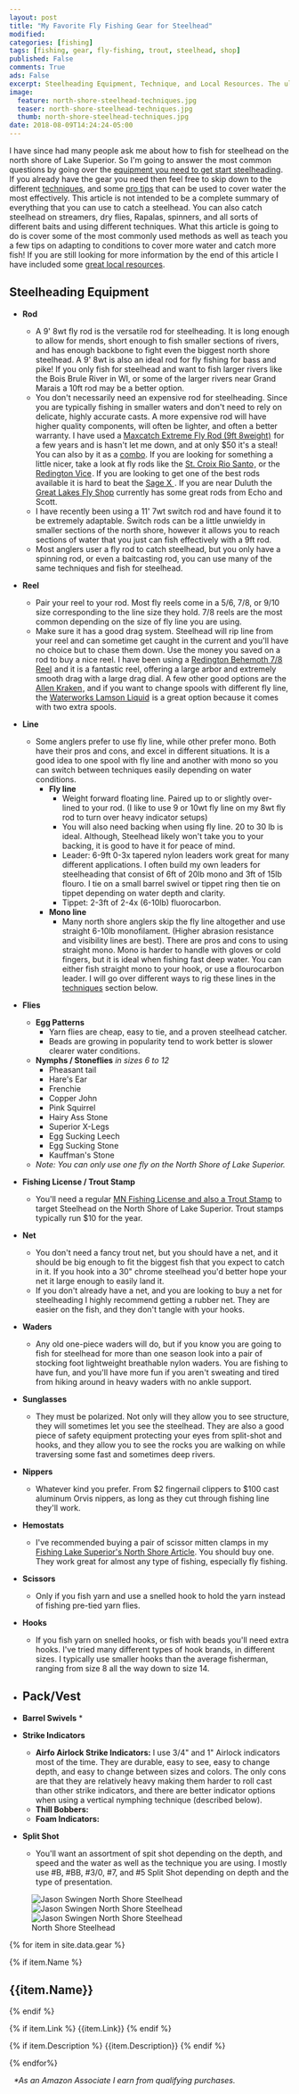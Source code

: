 ```yaml
---
layout: post
title: "My Favorite Fly Fishing Gear for Steelhead"
modified:
categories: [fishing]
tags: [fishing, gear, fly-fishing, trout, steelhead, shop]
published: False
comments: True
ads: False
excerpt: Steelheading Equipment, Technique, and Local Resources. The ultimate guide for beginners to seasoned steelhead anglers fishing the North Shore of Lake Superior for Steelhead.
image:
  feature: north-shore-steelhead-techniques.jpg
  teaser: north-shore-steelhead-techniques.jpg
  thumb: north-shore-steelhead-techniques.jpg
date: 2018-08-09T14:24:24-05:00
---
```

<!-- {% for item in site.data.gear %}
<span style="float:left;max-width:50%;">{{item.Link}}</span>
{% endfor%} -->

I have since had many people ask me about how to fish for steelhead on the north shore of Lake Superior. So I'm going to answer the most common questions by going over the  <a href="#equipment">equipment you need to get start steelheading</a>. If you already have the gear you need then feel free to skip down to the different <a href="#techniques">techniques</a>, and some <a href="#protips">pro tips</a> that can be used to cover water the most effectively. This article is not intended to be a complete summary of everything that you can use to catch a steelhead. You can also catch steelhead on streamers, dry flies, Rapalas, spinners, and all sorts of different baits and using different techniques. What this article is going to do is cover some of the most commonly used methods as well as teach you a few tips on adapting to conditions to cover more water and catch more fish! If you are still looking for more information by the end of this article I have included some <a href="#resources">great local resources</a>.

<h2 id="equipment">Steelheading Equipment</h2>

-   **Rod**

    -   A 9' 8wt fly rod is the versatile rod for steelheading. It is long enough to allow for mends, short enough to fish smaller sections of rivers, and has enough backbone to fight even the biggest north shore steelhead. A 9' 8wt is also an ideal rod for fly fishing for bass and pike! If you only fish for steelhead and want to fish larger rivers like the Bois Brule River in WI, or some of the larger rivers near Grand Marais a 10ft rod may be a better option.
    -   You don't necessarily need an expensive rod for steelheading. Since you are typically fishing in smaller waters and don't need to rely on delicate, highly accurate casts. A more expensive rod will have higher quality components, will often be lighter, and often a better warranty. I have used a <a target="_blank" href="https://www.amazon.com/gp/product/B01LYYDFVP/ref=as_li_tl?ie=UTF8&camp=1789&creative=9325&creativeASIN=B01LYYDFVP&linkCode=as2&tag=jsoutdoors08-20&linkId=7f7aa37493889e4c0729210db82f47d0">Maxcatch Extreme Fly Rod (9ft 8weight)</a><img src="//ir-na.amazon-adsystem.com/e/ir?t=jsoutdoors08-20&l=am2&o=1&a=B01LYYDFVP" width="1" height="1" border="0" alt="" style="border:none !important; margin:0px !important;" /> for a few years and is hasn't let me down, and at only $50 it's a steal! You can also by it as a <a target="_blank" href="https://www.amazon.com/Maxcatch-Extreme-Fishing-weight-Outfit/dp/B01N0SH97L/ref=as_li_ss_tl?ie=UTF8&qid=1530018358&sr=8-10&keywords=fly+rod+combo+8wt&linkCode=ll1&tag=jsoutdoors08-20&linkId=7f0f99a1f633177f4b88a18b14ab5d29">combo</a>. If you are looking for something a little nicer, take a look at fly rods like the <a target="_blank" href="https://www.amazon.com/gp/product/B003539CW6/ref=as_li_tl?ie=UTF8&camp=1789&creative=9325&creativeASIN=B003539CW6&linkCode=as2&tag=jsoutdoors08-20&linkId=1fb7975f4e5bc4255440409bb8549db8">St. Croix Rio Santo</a><img src="//ir-na.amazon-adsystem.com/e/ir?t=jsoutdoors08-20&l=am2&o=1&a=B003539CW6" width="1" height="1" border="0" alt="" style="border:none !important; margin:0px !important;" />, or the <a target="_blank" href="https://www.amazon.com/gp/product/B01J8X9ZNW/ref=as_li_tl?ie=UTF8&camp=1789&creative=9325&creativeASIN=B01J8X9ZNW&linkCode=as2&tag=jsoutdoors08-20&linkId=7af923e15343a6e5a7487ac77f990d49">Redington Vice</a><img src="//ir-na.amazon-adsystem.com/e/ir?t=jsoutdoors08-20&l=am2&o=1&a=B01J8X9ZNW" width="1" height="1" border="0" alt="" style="border:none !important; margin:0px !important;" />. If you are looking to get one of the best rods available it is hard to beat the <a target="_blank" href="https://www.amazon.com/gp/product/B01LWTLQJT/ref=as_li_tl?ie=UTF8&camp=1789&creative=9325&creativeASIN=B01LWTLQJT&linkCode=as2&tag=jsoutdoors08-20&linkId=fd1ee925fa322a5a9fb7d31889c46bde">Sage X </a><img src="//ir-na.amazon-adsystem.com/e/ir?t=jsoutdoors08-20&l=am2&o=1&a=B01LWTLQJT" width="1" height="1" border="0" alt="" style="border:none !important; margin:0px !important;" />. If you are near Duluth the <a target="_blank" href="https://www.greatlakesflyfish.com/">Great Lakes Fly Shop</a> currently has some great rods from Echo and Scott.
    -   I have recently been using a 11' 7wt switch rod and have found it to be extremely adaptable. Switch rods can be a little unwieldy in smaller sections of the north shore, however it allows you to reach sections of water that you just can fish effectively with a 9ft rod.
    -   Most anglers user a fly rod to catch steelhead, but you only have a spinning rod, or even a baitcasting rod, you can use many of the same techniques and fish for steelhead.

-   **Reel**

    -   Pair your reel to your rod. Most fly reels come in a 5/6, 7/8, or 9/10 size corresponding to the line size they hold. 7/8 reels are the most common depending on the size of fly line you are using.
    -   Make sure it has a good drag system. Steelhead will rip line from your reel and can sometime get caught in the current and you'll have no choice but to chase them down. Use the money you saved on a rod to buy a nice reel. I have been using a <a target="_blank" href="https://www.amazon.com/gp/product/B013VO82HO/ref=as_li_tl?ie=UTF8&camp=1789&creative=9325&creativeASIN=B013VO82HO&linkCode=as2&tag=jsoutdoors08-20&linkId=c8e7555dc1b1e600b698180137805165">Redington Behemoth 7/8 Reel</a><img src="//ir-na.amazon-adsystem.com/e/ir?t=jsoutdoors08-20&l=am2&o=1&a=B013VO82HO" width="1" height="1" border="0" alt="" style="border:none !important; margin:0px !important;" /> and it is a fantastic reel, offering a large arbor and extremely smooth drag with a large drag dial. A few other good options are the <a target="_blank" href="https://www.amazon.com/gp/product/B01A9GKOMI/ref=as_li_tl?ie=UTF8&camp=1789&creative=9325&creativeASIN=B01A9GKOMI&linkCode=as2&tag=jsoutdoors08-20&linkId=7cd115861811db18da73ca5e795afcab">Allen Kraken</a><img src="//ir-na.amazon-adsystem.com/e/ir?t=jsoutdoors08-20&l=am2&o=1&a=B01A9GKOMI" width="1" height="1" border="0" alt="" style="border:none !important; margin:0px !important;" />, and if you want to change spools with different fly line, the <a target="_blank" href="https://www.amazon.com/gp/product/B0113GVHCO/ref=as_li_tl?ie=UTF8&camp=1789&creative=9325&creativeASIN=B0113GVHCO&linkCode=as2&tag=jsoutdoors08-20&linkId=0aee8d315a6a3bfd3e6cf8209af61e5b">Waterworks Lamson Liquid</a><img src="//ir-na.amazon-adsystem.com/e/ir?t=jsoutdoors08-20&l=am2&o=1&a=B0113GVHCO" width="1" height="1" border="0" alt="" style="border:none !important; margin:0px !important;" /> is a great option because it comes with two extra spools.

-   **Line**

    -   Some anglers prefer to use fly line, while other prefer mono. Both have their pros and cons, and excel in different situations. It is a good idea to one spool with fly line and another with mono so you can switch between techniques easily depending on water conditions.
        -   **Fly line**
            -   Weight forward floating line. Paired up to or slightly over-lined to your rod. (I like to use 9 or 10wt fly line on my 8wt fly rod to turn over heavy indicator setups)
            -   You will also need backing when using fly line. 20 to 30 lb is ideal. Although, Steelhead likely won't take you to your backing, it is good to have it for peace of mind.
            -   Leader: 6-9ft 0-3x tapered nylon leaders work great for many different applications. I often build my own leaders for steelheading that consist of 6ft of 20lb mono and 3ft of 15lb flouro. I tie on a small barrel swivel or tippet ring then tie on tippet depending on water depth and clarity.
            -   Tippet: 2-3ft of 2-4x (6-10lb) fluorocarbon.
        -   **Mono line**
            -   Many north shore anglers skip the fly line altogether and use straight 6-10lb monofilament. (Higher abrasion resistance and visibility lines are best). There are pros and cons to using straight mono. Mono is harder to handle with gloves or cold fingers, but it is ideal when fishing fast deep water. You can either fish straight mono to your hook, or use a flourocarbon leader. I will go over different ways to rig these lines in the <a href="#techniques">techniques</a> section below.

-   **Flies**

    -   **Egg Patterns**
        -   Yarn flies are cheap, easy to tie, and a proven steelhead catcher.
        -   Beads are growing in popularity tend to work better is slower clearer water conditions.
    -   **Nymphs / Stoneflies** _in sizes 6 to 12_
        -   Pheasant tail
        -   Hare's Ear
        -   Frenchie
        -   Copper John
        -   Pink Squirrel
        -   Hairy Ass Stone
        -   Superior X-Legs
        -   Egg Sucking Leech
        -   Egg Sucking Stone
        -   Kauffman's Stone
    -   _Note: You can only use one fly on the North Shore of Lake Superior._

-   **Fishing License / Trout Stamp**

    -   You'll need a regular <a target="_blank" href="http://licenses.dnr.state.mn.us/">MN Fishing License and also a Trout Stamp</a> to target Steelhead on the North Shore of Lake Superior. Trout stamps typically run $10 for the year.

-   **Net**

    -   You don't need a fancy trout net, but you should have a net, and it should be big enough to fit the biggest fish that you expect to catch in it. If you hook into a 30" chrome steelhead you'd better hope your net it large enough to easily land it.
    -   If you don't already have a net, and you are looking to buy a net for steelheading I highly recommend getting a rubber net. They are easier on the fish, and they don't tangle with your hooks.

-   **Waders**

    -   Any old one-piece waders will do, but if you know you are going to fish for steelhead for more than one season look into a pair of stocking foot lightweight breathable nylon waders. You are fishing to have fun, and you'll have more fun if you aren't sweating and tired from hiking around in heavy waders with no ankle support.

-   **Sunglasses**

    -   They must be polarized. Not only will they allow you to see structure, they will sometimes let you see the steelhead. They are also a good piece of safety equipment protecting your eyes from split-shot and hooks, and they allow you to see the rocks you are walking on while traversing some fast and sometimes deep rivers.

-   **Nippers**
    -   Whatever kind you prefer. From $2 fingernail clippers to $100 cast aluminum Orvis nippers, as long as they cut through fishing line they'll work.
-   **Hemostats**
    -   I've recommended buying a pair of scissor mitten clamps in my <a href="/north-shore-steelhead-techniques">Fishing Lake Superior's North Shore Article</a>. You should buy one. They work great for almost any type of fishing, especially fly fishing.
-   **Scissors**
    -   Only if you fish yarn and use a snelled hook to hold the yarn instead of fishing pre-tied yarn flies.
-   **Hooks**
    -   If you fish yarn on snelled hooks, or fish with beads you'll need extra hooks. I've tried many different types of hook brands, in different sizes. I typically use smaller hooks than the average fisherman, ranging from size 8 all the way down to size 14.
-   **Pack/Vest**
    -
-   **Barrel Swivels**
    \*
-   **Strike Indicators**
    -   **Airfo Airlock Strike Indicators:** I use 3/4" and 1" Airlock indicators most of the time. They are durable, easy to see, easy to change depth, and easy to change between sizes and colors. The only cons are that they are relatively heavy making them harder to roll cast than other strike indicators, and there are better indicator options when using a vertical nymphing technique (described below).
    -   **Thill Bobbers:**
    -   **Foam Indicators:**
-   **Split Shot**
    -   You'll want an assortment of spit shot depending on the depth, and speed and the water as well as the technique you are using. I mostly use #B, #BB, #3/0, #7, and #5 Split Shot depending on depth and the type of presentation.

<figure class="third">
  <img title="North Shore Steelhead" src="/images/north-shore-steelhead-1.jpg" alt="Jason Swingen North Shore Steelhead">
  <img title="North Shore Steelhead" src="/images/north-shore-steelhead-2.jpg" alt="Jason Swingen North Shore Steelhead">
  <img title="North Shore Steelhead" src="/images/north-shore-steelhead-4.jpg" alt="Jason Swingen North Shore Steelhead">
  <figcaption>North Shore Steelhead</figcaption>
</figure>

{% for item in site.data.gear %}

{% if item.Name %}
## {{item.Name}}
{% endif %}

{% if item.Link %}
{{item.Link}}
{% endif %}

{% if item.Description %}
{{item.Description}}
{% endif %}

{% endfor%}

&nbsp;
<i>*As an Amazon Associate I earn from qualifying purchases.</i>
